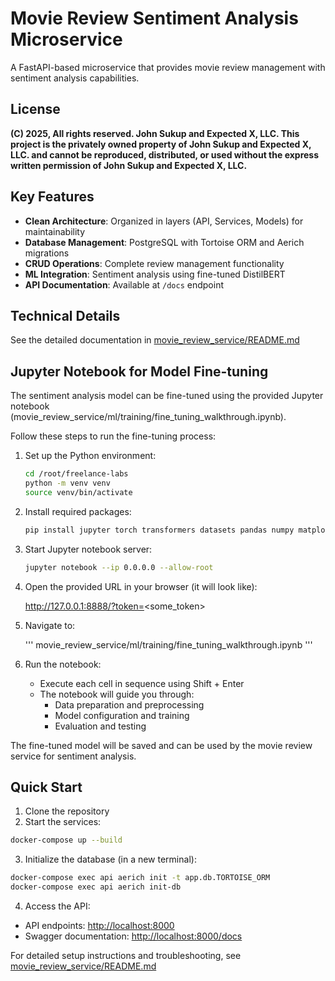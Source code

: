 # Movie Review Sentiment Analysis Microservice

A FastAPI-based microservice that provides movie review management with sentiment analysis capabilities.

## License

**(C) 2025, All rights reserved. John Sukup and Expected X, LLC. This project is the privately owned property of John Sukup and Expected X, LLC. and cannot be reproduced, distributed, or used without the express written permission of John Sukup and Expected X, LLC.**

## Key Features

- **Clean Architecture**: Organized in layers (API, Services, Models) for maintainability
- **Database Management**: PostgreSQL with Tortoise ORM and Aerich migrations
- **CRUD Operations**: Complete review management functionality
- **ML Integration**: Sentiment analysis using fine-tuned DistilBERT
- **API Documentation**: Available at `/docs` endpoint

## Technical Details

See the detailed documentation in [movie_review_service/README.md](movie_review_service/README.md)

## Jupyter Notebook for Model Fine-tuning

The sentiment analysis model can be fine-tuned using the provided Jupyter notebook (movie_review_service/ml/training/fine_tuning_walkthrough.ipynb).

Follow these steps to run the fine-tuning process:

1. Set up the Python environment:

    ```bash
    cd /root/freelance-labs
    python -m venv venv
    source venv/bin/activate
    ```

2. Install required packages:

    ```bash
    pip install jupyter torch transformers datasets pandas numpy matplotlib scikit-learn tqdm ipywidgets
    ```

3. Start Jupyter notebook server:

    ```bash
    jupyter notebook --ip 0.0.0.0 --allow-root
    ```

4. Open the provided URL in your browser (it will look like):

    <http://127.0.0.1:8888/?token=><some_token>

5. Navigate to:

    '''
    movie_review_service/ml/training/fine_tuning_walkthrough.ipynb
    '''

6. Run the notebook:
   - Execute each cell in sequence using Shift + Enter
   - The notebook will guide you through:
     - Data preparation and preprocessing
     - Model configuration and training
     - Evaluation and testing

The fine-tuned model will be saved and can be used by the movie review service for sentiment analysis.

## Quick Start

1. Clone the repository
2. Start the services:

```bash
docker-compose up --build
```

3. Initialize the database (in a new terminal):

```bash
docker-compose exec api aerich init -t app.db.TORTOISE_ORM
docker-compose exec api aerich init-db
```

4. Access the API:

- API endpoints: <http://localhost:8000>
- Swagger documentation: <http://localhost:8000/docs>

For detailed setup instructions and troubleshooting, see [movie_review_service/README.md](movie_review_service/README.md)
